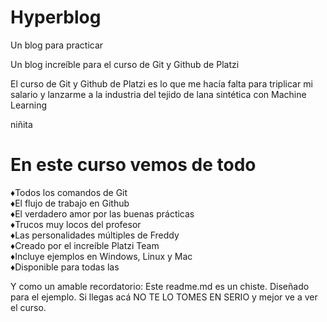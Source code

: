 # Hyperblog
Un blog para practicar

Un blog increíble para el curso de Git y Github de Platzi

El curso de Git y Github de Platzi es lo que me hacía falta para triplicar mi salario y lanzarme a la industria del tejido de lana sintética con Machine Learning

niñita

# En este curso vemos de todo

♦Todos los comandos de Git <br>
♦El flujo de trabajo en Github <br>
♦El verdadero amor por las buenas prácticas <br>
♦Trucos muy locos del profesor <br>
♦Las personalidades múltiples de Freddy <br>
♦Creado por el increíble Platzi Team <br>
♦Incluye ejemplos en Windows, Linux y Mac <br>
♦Disponible para todas las  <br>

Y como un amable recordatorio: Este readme.md es un chiste. Diseñado para el ejemplo. Si llegas acá NO TE LO TOMES EN SERIO y mejor ve a ver el curso.